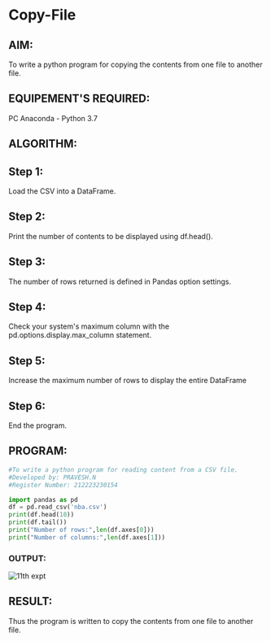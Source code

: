 # Copy-File
## AIM:
To write a python program for copying the contents from one file to another file.
## EQUIPEMENT'S REQUIRED: 
PC
Anaconda - Python 3.7
## ALGORITHM: 
## Step 1:
Load the CSV into a DataFrame.
## Step 2: 
 Print the number of contents to be displayed using df.head().
## Step 3: 
The number of rows returned is defined in Pandas option settings.
## Step 4:  
Check your system's maximum column with the pd.options.display.max_column statement.
## Step 5: 
Increase the maximum number of rows to display the entire DataFrame
## Step 6: 
End the program.
## PROGRAM:

```python
#To write a python program for reading content from a CSV file.
#Developed by: PRAVESH.N
#Register Number: 212223230154

import pandas as pd
df = pd.read_csv('nba.csv')
print(df.head(10))
print(df.tail())
print("Number of rows:",len(df.axes[0]))
print("Number of columns:",len(df.axes[1]))
```
### OUTPUT:
![11th expt](https://github.com/NPravesh2005/Copy-File/assets/164477756/4ebd6e0f-5133-410a-9742-82ac4bf75343)

## RESULT:
Thus the program is written to copy the contents from one file to another file.
